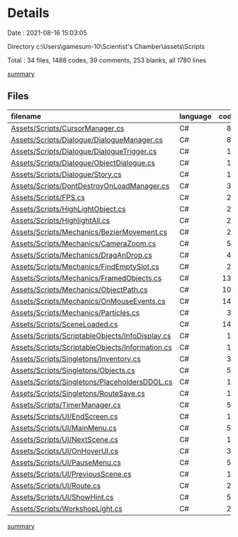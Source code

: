 # Details

Date : 2021-08-16 15:03:05

Directory c:\Users\gamesum-10\Scientist's Chamber\assets\Scripts

Total : 34 files,  1488 codes, 39 comments, 253 blanks, all 1780 lines

[summary](results.md)

## Files
| filename | language | code | comment | blank | total |
| :--- | :--- | ---: | ---: | ---: | ---: |
| [Assets/Scripts/CursorManager.cs](/Assets/Scripts/CursorManager.cs) | C# | 80 | 0 | 8 | 88 |
| [Assets/Scripts/Dialogue/DialogueManager.cs](/Assets/Scripts/Dialogue/DialogueManager.cs) | C# | 88 | 3 | 15 | 106 |
| [Assets/Scripts/Dialogue/DialogueTrigger.cs](/Assets/Scripts/Dialogue/DialogueTrigger.cs) | C# | 12 | 0 | 3 | 15 |
| [Assets/Scripts/Dialogue/ObjectDialogue.cs](/Assets/Scripts/Dialogue/ObjectDialogue.cs) | C# | 11 | 0 | 3 | 14 |
| [Assets/Scripts/Dialogue/Story.cs](/Assets/Scripts/Dialogue/Story.cs) | C# | 11 | 0 | 3 | 14 |
| [Assets/Scripts/DontDestroyOnLoadManager.cs](/Assets/Scripts/DontDestroyOnLoadManager.cs) | C# | 34 | 0 | 6 | 40 |
| [Assets/Scripts/FPS.cs](/Assets/Scripts/FPS.cs) | C# | 28 | 1 | 6 | 35 |
| [Assets/Scripts/HighLightObject.cs](/Assets/Scripts/HighLightObject.cs) | C# | 24 | 0 | 3 | 27 |
| [Assets/Scripts/HighlightAll.cs](/Assets/Scripts/HighlightAll.cs) | C# | 24 | 0 | 3 | 27 |
| [Assets/Scripts/Mechanics/BezierMovement.cs](/Assets/Scripts/Mechanics/BezierMovement.cs) | C# | 25 | 1 | 10 | 36 |
| [Assets/Scripts/Mechanics/CameraZoom.cs](/Assets/Scripts/Mechanics/CameraZoom.cs) | C# | 51 | 0 | 5 | 56 |
| [Assets/Scripts/Mechanics/DragAnDrop.cs](/Assets/Scripts/Mechanics/DragAnDrop.cs) | C# | 40 | 2 | 8 | 50 |
| [Assets/Scripts/Mechanics/FindEmptySlot.cs](/Assets/Scripts/Mechanics/FindEmptySlot.cs) | C# | 20 | 0 | 3 | 23 |
| [Assets/Scripts/Mechanics/FramedObjects.cs](/Assets/Scripts/Mechanics/FramedObjects.cs) | C# | 135 | 5 | 25 | 165 |
| [Assets/Scripts/Mechanics/ObjectPath.cs](/Assets/Scripts/Mechanics/ObjectPath.cs) | C# | 103 | 3 | 26 | 132 |
| [Assets/Scripts/Mechanics/OnMouseEvents.cs](/Assets/Scripts/Mechanics/OnMouseEvents.cs) | C# | 148 | 5 | 15 | 168 |
| [Assets/Scripts/Mechanics/Particles.cs](/Assets/Scripts/Mechanics/Particles.cs) | C# | 32 | 0 | 6 | 38 |
| [Assets/Scripts/SceneLoaded.cs](/Assets/Scripts/SceneLoaded.cs) | C# | 142 | 10 | 25 | 177 |
| [Assets/Scripts/ScriptableObjects/InfoDisplay.cs](/Assets/Scripts/ScriptableObjects/InfoDisplay.cs) | C# | 18 | 0 | 4 | 22 |
| [Assets/Scripts/ScriptableObjects/Information.cs](/Assets/Scripts/ScriptableObjects/Information.cs) | C# | 10 | 0 | 4 | 14 |
| [Assets/Scripts/Singletons/Inventory.cs](/Assets/Scripts/Singletons/Inventory.cs) | C# | 32 | 0 | 5 | 37 |
| [Assets/Scripts/Singletons/Objects.cs](/Assets/Scripts/Singletons/Objects.cs) | C# | 59 | 0 | 11 | 70 |
| [Assets/Scripts/Singletons/PlaceholdersDDOL.cs](/Assets/Scripts/Singletons/PlaceholdersDDOL.cs) | C# | 18 | 0 | 3 | 21 |
| [Assets/Scripts/Singletons/RouteSave.cs](/Assets/Scripts/Singletons/RouteSave.cs) | C# | 13 | 0 | 2 | 15 |
| [Assets/Scripts/TimerManager.cs](/Assets/Scripts/TimerManager.cs) | C# | 57 | 2 | 6 | 65 |
| [Assets/Scripts/UI/EndScreen.cs](/Assets/Scripts/UI/EndScreen.cs) | C# | 12 | 0 | 2 | 14 |
| [Assets/Scripts/UI/MainMenu.cs](/Assets/Scripts/UI/MainMenu.cs) | C# | 58 | 7 | 10 | 75 |
| [Assets/Scripts/UI/NextScene.cs](/Assets/Scripts/UI/NextScene.cs) | C# | 12 | 0 | 3 | 15 |
| [Assets/Scripts/UI/OnHoverUI.cs](/Assets/Scripts/UI/OnHoverUI.cs) | C# | 35 | 0 | 6 | 41 |
| [Assets/Scripts/UI/PauseMenu.cs](/Assets/Scripts/UI/PauseMenu.cs) | C# | 52 | 0 | 7 | 59 |
| [Assets/Scripts/UI/PreviousScene.cs](/Assets/Scripts/UI/PreviousScene.cs) | C# | 12 | 0 | 3 | 15 |
| [Assets/Scripts/UI/Route.cs](/Assets/Scripts/UI/Route.cs) | C# | 22 | 0 | 5 | 27 |
| [Assets/Scripts/UI/ShowHint.cs](/Assets/Scripts/UI/ShowHint.cs) | C# | 50 | 0 | 5 | 55 |
| [Assets/Scripts/WorkshopLight.cs](/Assets/Scripts/WorkshopLight.cs) | C# | 20 | 0 | 4 | 24 |

[summary](results.md)